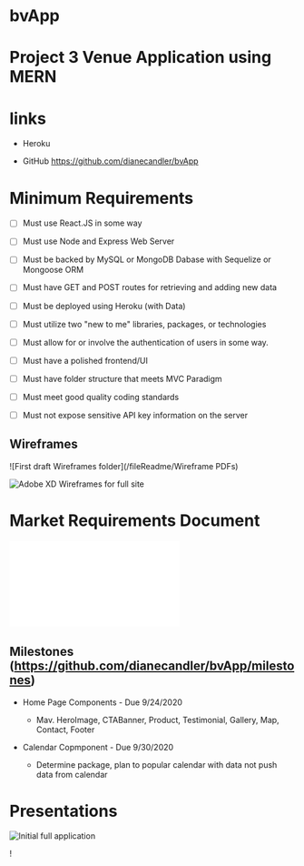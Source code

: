 # bvApp
# Project 3 Venue Application using MERN #

# links

* Heroku

* GitHub  https://github.com/dianecandler/bvApp

# Minimum Requirements
- [ ] Must use React.JS in some way

- [ ] Must use Node and Express Web Server

- [ ] Must be backed by MySQL or MongoDB Dabase with Sequelize or Mongoose ORM

- [ ] Must have GET and POST routes for retrieving and adding new data

- [ ] Must be deployed using Heroku  (with Data)

- [ ] Must utilize two "new to me" libraries, packages, or technologies 

- [ ] Must allow for or involve the authentication of users in some way.

- [ ] Must have a polished frontend/UI

- [ ] Must have folder structure that meets MVC Paradigm

- [ ] Must meet good quality coding standards

- [ ] Must not expose sensitive API key information on the server

## Wireframes
![First draft Wireframes folder](/fileReadme/Wireframe PDFs)

![Adobe XD Wireframes for full site](https://xd.adobe.com/view/8ee2a4d6-8270-43d1-a5a3-aae92f6b7929-dbb1/?fullscreen)

# Market Requirements Document

![Summary of Client Requirements](/fileReadme/MktRqr.pdf)


## Milestones (https://github.com/dianecandler/bvApp/milestones)
* Home Page Components - Due 9/24/2020
    * Mav. HeroImage, CTABanner, Product, Testimonial, Gallery, Map, Contact, Footer

* Calendar Copmponent - Due 9/30/2020
    * Determine package, plan to popular calendar with data not push data from calendar

# Presentations

![Initial full application](/fileReadme/P3pres1)

!